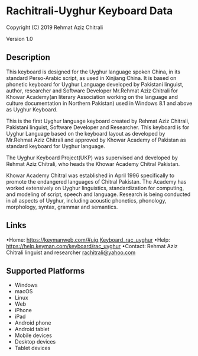 Rachitrali-Uyghur Keyboard Data
===============================

Copyright (C) 2019 Rehmat Aziz Chitrali

Version 1.0

Description
-----------

This keyboard is designed for the Uyghur language spoken China, in its standard Perso-Arabic script, as used in  Xinjiang China. It is based on phonetic keyboard for Uyghur Language developed by Pakistani linguist, author, researcher and Software Developer Mr.Rehmat Aziz Chitrali for Khowar Academy(an literary Association working on the language and culture documentation in Northern Pakistan) used in Windows 8.1 and above as Uyghur Keyboard.

This is the first Uyghur language keyboard created by Rehmat Aziz Chitrali, Pakistani linguist, Software Developer and Researcher. This keyboard is for Uyghur Language based on the keyboard layout as developed by Mr.Rehmat Aziz Chitrali and approved by Khowar Academy of Pakistan as standard keyboard for Uyghur language.

The Uyghur Keyboard Project(UKP) was supervised and developed by Rehmat Aziz Chitrali, who heads the Khowar Academy Chitral Pakistan.

Khowar Academy Chitral was established in April 1996 specifically to promote the endangered  languages of Chitral Pakistan. The Academy has worked extensively on Uyghur  linguistics, standardization for computing, and modeling of script, speech and language. Research is being conducted in all aspects of Uyghur, including acoustic phonetics, phonology, morphology, syntax, grammar and semantics.

Links
-----
•Home: https://keymanweb.com/#uig,Keyboard_rac_uyghur
•Help: https://help.keyman.com/keyboard/rac_uyghur
•Contact: Rehmat Aziz Chitrali linguist and researcher rachitrali@yahoo.com


Supported Platforms
-------------------
  * Windows  
  * macOS  
  * Linux  
  * Web  
  * iPhone  
  * iPad  
  * Android phone  
  * Android tablet  
  * Mobile devices  
  * Desktop devices  
  * Tablet devices  
